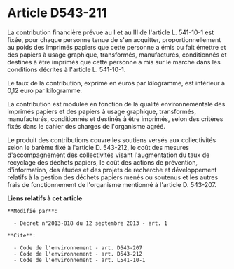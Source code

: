# Article D543-211

La contribution financière prévue au I et au III de l'article L. 541-10-1 est fixée, pour chaque personne tenue de s'en
acquitter, proportionnellement au poids des imprimés papiers que cette personne a émis ou fait émettre et des papiers à usage
graphique, transformés, manufacturés, conditionnés et destinés à être imprimés que cette personne a mis sur le marché dans
les conditions décrites à l'article L. 541-10-1. 

Le taux de la contribution, exprimé en euros par kilogramme, est inférieur à 0,12 euro par kilogramme. 

La contribution est modulée en fonction de la qualité environnementale des imprimés papiers et des papiers à usage graphique,
transformés, manufacturés, conditionnés et destinés à être imprimés, selon des critères fixés dans le cahier des charges de
l'organisme agréé. 

Le produit des contributions couvre les soutiens versés aux collectivités selon le barème fixé à l'article D. 543-212, le
coût des mesures d'accompagnement des collectivités visant l'augmentation du taux de recyclage des déchets papiers, le coût
des actions de prévention, d'information, des études et des projets de recherche et développement relatifs à la gestion des
déchets papiers menés ou soutenus et les autres frais de fonctionnement de l'organisme mentionné à l'article D. 543-207.

**Liens relatifs à cet article**

	**Modifié par**:

	  - Décret n°2013-818 du 12 septembre 2013 - art. 1

	**Cite**:

	  - Code de l'environnement - art. D543-207
	  - Code de l'environnement - art. D543-212
	  - Code de l'environnement - art. L541-10-1
